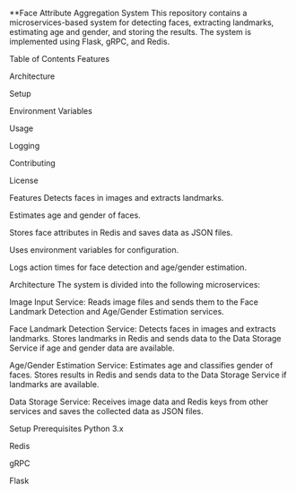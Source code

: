 **Face Attribute Aggregation System
This repository contains a microservices-based system for detecting faces, extracting
landmarks, estimating age and gender, and storing the results. The system is implemented using Flask, gRPC, and Redis.

Table of Contents
Features

Architecture

Setup

Environment Variables

Usage

Logging

Contributing

License

Features
Detects faces in images and extracts landmarks.

Estimates age and gender of faces.

Stores face attributes in Redis and saves data as JSON files.

Uses environment variables for configuration.

Logs action times for face detection and age/gender estimation.

Architecture
The system is divided into the following microservices:

Image Input Service: Reads image files and sends them to the Face Landmark Detection and Age/Gender Estimation services.

Face Landmark Detection Service: Detects faces in images and extracts landmarks. Stores landmarks in Redis and sends data to the Data Storage Service if age and gender data are available.

Age/Gender Estimation Service: Estimates age and classifies gender of faces. Stores results in Redis and sends data to the Data Storage Service if landmarks are available.

Data Storage Service: Receives image data and Redis keys from other services and saves the collected data as JSON files.

Setup
Prerequisites
Python 3.x

Redis

gRPC

Flask

